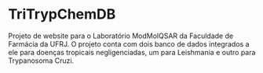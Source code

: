 # TriTrypChemDB

Projeto de website para o Laboratório ModMolQSAR da Faculdade de Farmácia da UFRJ. O projeto conta com dois banco de dados integrados a ele para doenças tropicais negligenciadas, um para Leishmania e outro para Trypanosoma Cruzi.